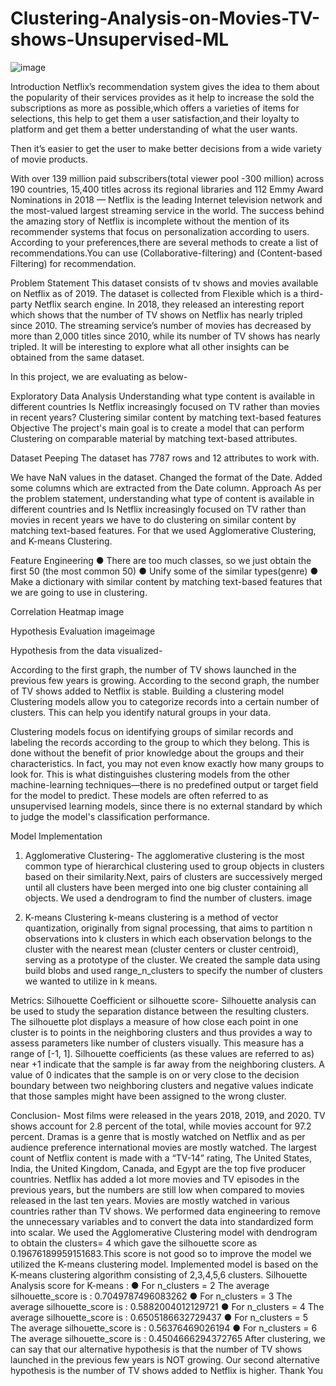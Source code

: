# Clustering-Analysis-on-Movies-TV-shows-Unsupervised-ML
![image](https://user-images.githubusercontent.com/95495685/185733165-1cbdbb8a-22f3-4dde-acd3-dc729af13099.png)



Introduction
Netflix’s recommendation system gives the idea to them about the popularity of their services provides as it help to increase the sold the subscriptions as more as possible,which offers a varieties of items for selections, this help to get them a user satisfaction,and their loyalty to platform and get them a better understanding of what the user wants.

Then it’s easier to get the user to make better decisions from a wide variety of movie products.

With over 139 million paid subscribers(total viewer pool -300 million) across 190 countries, 15,400 titles across its regional libraries and 112 Emmy Award Nominations in 2018 — Netflix is the leading Internet television network and the most-valued largest streaming service in the world. The success behind the amazing story of Netflix is incomplete without the mention of its recommender systems that focus on personalization according to users. According to your preferences,there are several methods to create a list of recommendations.You can use (Collaborative-filtering) and (Content-based Filtering) for recommendation.

Problem Statement
This dataset consists of tv shows and movies available on Netflix as of 2019. The dataset is collected from Flexible which is a third-party Netflix search engine. In 2018, they released an interesting report which shows that the number of TV shows on Netflix has nearly tripled since 2010. The streaming service’s number of movies has decreased by more than 2,000 titles since 2010, while its number of TV shows has nearly tripled. It will be interesting to explore what all other insights can be obtained from the same dataset.

In this project, we are evaluating as below-

Exploratory Data Analysis
Understanding what type content is available in different countries
Is Netflix increasingly focused on TV rather than movies in recent years?
Clustering similar content by matching text-based features
Objective
The project's main goal is to create a model that can perform Clustering on comparable material by matching text-based attributes.

Dataset Peeping
The dataset has 7787 rows and 12 attributes to work with.

We have NaN values in the dataset.
Changed the format of the Date.
Added some columns which are extracted from the Date column.
Approach
As per the problem statement, understanding what type of content is available in different countries and Is Netflix increasingly focused on TV rather than movies in recent years we have to do clustering on similar content by matching text-based features. For that we used Agglomerative Clustering, and K-means Clustering.

Feature Engineering
● There are too much classes, so we just obtain the first 50 (the most common 50) ● Unify some of the similar types(genre) ● Make a dictionary with similar content by matching text-based features that we are going to use in clustering.

Correlation Heatmap
image

Hypothesis Evaluation
imageimage

Hypothesis from the data visualized-

According to the first graph, the number of TV shows launched in the previous few years is growing.
According to the second graph, the number of TV shows added to Netflix is stable.
Building a clustering model
Clustering models allow you to categorize records into a certain number of clusters. This can help you identify natural groups in your data.

Clustering models focus on identifying groups of similar records and labeling the records according to the group to which they belong. This is done without the benefit of prior knowledge about the groups and their characteristics. In fact, you may not even know exactly how many groups to look for. This is what distinguishes clustering models from the other machine-learning techniques—there is no predefined output or target field for the model to predict. These models are often referred to as unsupervised learning models, since there is no external standard by which to judge the model's classification performance.

Model Implementation
1. Agglomerative Clustering-
The agglomerative clustering is the most common type of hierarchical clustering used to group objects in clusters based on their similarity.Next, pairs of clusters are successively merged until all clusters have been merged into one big cluster containing all objects. We used a dendrogram to find the number of clusters. image

2. K-means Clustering
k-means clustering is a method of vector quantization, originally from signal processing, that aims to partition n observations into k clusters in which each observation belongs to the cluster with the nearest mean (cluster centers or cluster centroid), serving as a prototype of the cluster. We created the sample data using build blobs and used range_n_clusters to specify the number of clusters we wanted to utilize in k means.

Metrics: Silhouette Coefficient or silhouette score-
Silhouette analysis can be used to study the separation distance between the resulting clusters. The silhouette plot displays a measure of how close each point in one cluster is to points in the neighboring clusters and thus provides a way to assess parameters like number of clusters visually. This measure has a range of [-1, 1]. Silhouette coefficients (as these values are referred to as) near +1 indicate that the sample is far away from the neighboring clusters. A value of 0 indicates that the sample is on or very close to the decision boundary between two neighboring clusters and negative values indicate that those samples might have been assigned to the wrong cluster.

Conclusion-
Most films were released in the years 2018, 2019, and 2020.
TV shows account for 2.8 percent of the total, while movies account for 97.2 percent.
Dramas is a genre that is mostly watched on Netflix and as per audience preference international movies are mostly watched.
The largest count of Netflix content is made with a “TV-14” rating,
The United States, India, the United Kingdom, Canada, and Egypt are the top five producer countries.
Netflix has added a lot more movies and TV episodes in the previous years, but the numbers are still low when compared to movies released in the last ten years.
Movies are mostly watched in various countries rather than TV shows.
We performed data engineering to remove the unnecessary variables and to convert the data into standardized form into scalar.
We used the Agglomerative Clustering model with dendrogram to obtain the clusters= 4 which gave the silhouette score as 0.19676189959151683.This score is not good so to improve the model we utilized the K-means clustering model.
Implemented model is based on the K-means clustering algorithm consisting of 2,3,4,5,6 clusters. Silhouette Analysis score for K-means : ● For n_clusters = 2 The average silhouette_score is : 0.7049787496083262 ● For n_clusters = 3 The average silhouette_score is : 0.5882004012129721 ● For n_clusters = 4 The average silhouette_score is : 0.6505186632729437 ● For n_clusters = 5 The average silhouette_score is : 0.56376469026194 ● For n_clusters = 6 The average silhouette_score is : 0.4504666294372765
After clustering, we can say that our alternative hypothesis is that the number of TV shows launched in the previous few years is NOT growing.
Our second alternative hypothesis is the number of TV shows added to Netflix is higher.
Thank You
